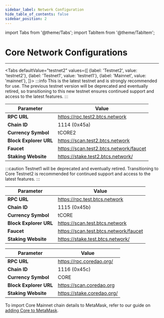 ```yaml
---
sidebar_label: Network Configuration
hide_table_of_contents: false
sidebar_position: 2
---
```


import Tabs from '@theme/Tabs';
import TabItem from '@theme/TabItem';

# Core Network Configurations

---


<Tabs defaultValue="testnet2" values={[
{label: 'Testnet2', value: 'testnet2'},
{label: 'Testnet1', value: 'testnet1'},
{label: 'Mainnet', value: 'mainnet'},
]}>
<TabItem value="testnet2">
:::info
This is the latest testnet and is strongly recommended for use. The previous testnet version will be deprecated and eventually retired, so transitioning to this new testnet ensures continued support and access to the latest features.
:::

| **Parameter**          | **Value**                              |
| ---------------------- | -------------------------------------- |
| **RPC URL**            | https://rpc.test2.btcs.network         |
| **Chain ID**           | 1114 (0x45a)                           |
| **Currency Symbol**    | tCORE2                                 |
| **Block Explorer URL** | https://scan.test2.btcs.network        |
| **Faucet**             | https://scan.test2.btcs.network/faucet |
| **Staking Website**    | https://stake.test2.btcs.network/      |

</TabItem>
<TabItem value="testnet1">
:::caution
Testnet1 will be deprecated and eventually retired. Transitioning to Core Testnet2 is recommended for continued support and access to the latest features.
:::

| **Parameter**          | **Value**                             |
| ---------------------- | ------------------------------------- |
| **RPC URL**            | https://rpc.test.btcs.network         |
| **Chain ID**           | 1115 (0x45b)                          |
| **Currency Symbol**    | tCORE                                 |
| **Block Explorer URL** | https://scan.test.btcs.network        |
| **Faucet**             | https://scan.test.btcs.network/faucet |
| **Staking Website**    | https://stake.test.btcs.network/      |

</TabItem>

<TabItem value="mainnet">

| **Parameter**          | **Value**                  |
| ---------------------- | -------------------------- |
| **RPC URL**            | https://rpc.coredao.org/   |
| **Chain ID**           | 1116 (0x45c)               |
| **Currency Symbol**    | CORE                       |
| **Block Explorer URL** | https://scan.coredao.org   |
| **Staking Website**    | https://stake.coredao.org/ |

To import Core Mainnet chain details to MetaMask, refer to our guide on [adding Core to MetaMask](https://medium.com/@core_dao/add-core-to-metamask-7b1dd90041ce).

</TabItem>
</Tabs>
